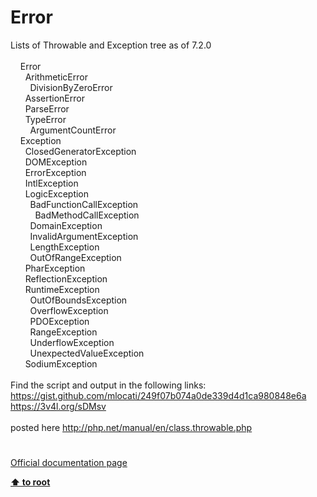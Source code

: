 # Error




<div class="phpcode"><span class="html">
Lists of Throwable and Exception tree as of 7.2.0<br><br>&#xA0; &#xA0; Error<br>&#xA0; &#xA0; &#xA0; ArithmeticError<br>&#xA0; &#xA0; &#xA0; &#xA0; DivisionByZeroError<br>&#xA0; &#xA0; &#xA0; AssertionError<br>&#xA0; &#xA0; &#xA0; ParseError<br>&#xA0; &#xA0; &#xA0; TypeError<br>&#xA0; &#xA0; &#xA0; &#xA0; ArgumentCountError<br>&#xA0; &#xA0; Exception<br>&#xA0; &#xA0; &#xA0; ClosedGeneratorException<br>&#xA0; &#xA0; &#xA0; DOMException<br>&#xA0; &#xA0; &#xA0; ErrorException<br>&#xA0; &#xA0; &#xA0; IntlException<br>&#xA0; &#xA0; &#xA0; LogicException<br>&#xA0; &#xA0; &#xA0; &#xA0; BadFunctionCallException<br>&#xA0; &#xA0; &#xA0; &#xA0; &#xA0; BadMethodCallException<br>&#xA0; &#xA0; &#xA0; &#xA0; DomainException<br>&#xA0; &#xA0; &#xA0; &#xA0; InvalidArgumentException<br>&#xA0; &#xA0; &#xA0; &#xA0; LengthException<br>&#xA0; &#xA0; &#xA0; &#xA0; OutOfRangeException<br>&#xA0; &#xA0; &#xA0; PharException<br>&#xA0; &#xA0; &#xA0; ReflectionException<br>&#xA0; &#xA0; &#xA0; RuntimeException<br>&#xA0; &#xA0; &#xA0; &#xA0; OutOfBoundsException<br>&#xA0; &#xA0; &#xA0; &#xA0; OverflowException<br>&#xA0; &#xA0; &#xA0; &#xA0; PDOException<br>&#xA0; &#xA0; &#xA0; &#xA0; RangeException<br>&#xA0; &#xA0; &#xA0; &#xA0; UnderflowException<br>&#xA0; &#xA0; &#xA0; &#xA0; UnexpectedValueException<br>&#xA0; &#xA0; &#xA0; SodiumException <br><br>Find the script and output in the following links:<br><a href="https://gist.github.com/mlocati/249f07b074a0de339d4d1ca980848e6a" rel="nofollow" target="_blank">https://gist.github.com/mlocati/249f07b074a0de339d4d1ca980848e6a</a><br><a href="https://3v4l.org/sDMsv" rel="nofollow" target="_blank">https://3v4l.org/sDMsv</a><br><br>posted here <a href="http://php.net/manual/en/class.throwable.php" rel="nofollow" target="_blank">http://php.net/manual/en/class.throwable.php</a></span>
</div>
  

#

[Official documentation page](https://www.php.net/manual/en/class.error.php)

**[⬆ to root](/)**